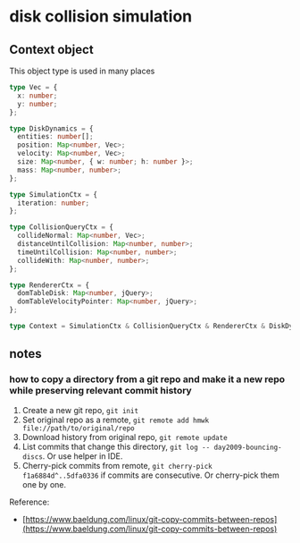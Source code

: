 # disk collision simulation

## Context object

This object type is used in many places

```ts
type Vec = {
  x: number;
  y: number;
};

type DiskDynamics = {
  entities: number[];
  position: Map<number, Vec>;
  velocity: Map<number, Vec>;
  size: Map<number, { w: number; h: number }>;
  mass: Map<number, number>;
};

type SimulationCtx = {
  iteration: number;
};

type CollisionQueryCtx = {
  collideNormal: Map<number, Vec>;
  distanceUntilCollision: Map<number, number>;
  timeUntilCollision: Map<number, number>;
  collideWith: Map<number, number>;
};

type RendererCtx = {
  domTableDisk: Map<number, jQuery>;
  domTableVelocityPointer: Map<number, jQuery>;
};

type Context = SimulationCtx & CollisionQueryCtx & RendererCtx & DiskDynamics;
```

## notes

### how to copy a directory from a git repo and make it a new repo while preserving relevant commit history

1. Create a new git repo, `git init`
2. Set original repo as a remote, `git remote add hmwk file://path/to/original/repo`
3. Download history from original repo, `git remote update`
4. List commits that change this directory, `git log -- day2009-bouncing-discs`. Or use helper in IDE.
5. Cherry-pick commits from remote, `git cherry-pick f1a6884d^..5dfa0336` if commits are consecutive. Or cherry-pick them one by one.

Reference:

- [https://www.baeldung.com/linux/git-copy-commits-between-repos](https://www.baeldung.com/linux/git-copy-commits-between-repos)
